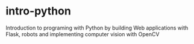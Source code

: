 # intro-python
Introduction to programing with Python by building Web applications with Flask, robots and implementing computer vision with OpenCV 
